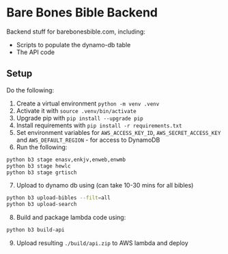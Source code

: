 # Bare Bones Bible Backend
Backend stuff for barebonesbible.com, including:
- Scripts to populate the dynamo-db table
- The API code

## Setup
Do the following:
1. Create a virtual environment `python -m venv .venv`
2. Activate it with `source .venv/bin/activate`
3. Upgrade pip with `pip install --upgrade pip`
4. Install requirements with `pip install -r requirements.txt`
5. Set environment variables for `AWS_ACCESS_KEY_ID`, `AWS_SECRET_ACCESS_KEY` and `AWS_DEFAULT_REGION` - for access to DynamoDB
6. Run the following:
```bash
python b3 stage enasv,enkjv,enweb,enwmb
python b3 stage hewlc
python b3 stage grtisch
```
7. Upload to dynamo db using (can take 10-30 mins for all bibles)
```bash
python b3 upload-bibles --filt=all
python b3 upload-search
```
8. Build and package lambda code using:
```bash
python b3 build-api
```
9. Upload resulting `./build/api.zip` to AWS lambda and deploy